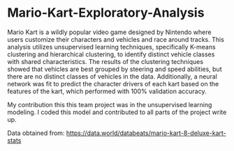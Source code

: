 # Mario-Kart-Exploratory-Analysis

Mario Kart is a wildly popular video game designed by Nintendo where users customize their characters and vehicles and race around tracks. This analysis utilizes unsupervised learning techniques, specifically K-means clustering and hierarchical clustering, to identify distinct vehicle classes with shared characteristics. The results of the clustering techniques showed that vehicles are best grouped by steering and speed abilities, but there are no distinct classes of vehicles in the data. Additionally, a neural network was fit to predict the character drivers of each kart based on the features of the kart, which performed with 100% validation accuracy. 

My contribution this this team project was in the unsupervised learning modeling. I coded this model and contributed to all parts of the project write up.

Data obtained from: https://data.world/databeats/mario-kart-8-deluxe-kart-stats
